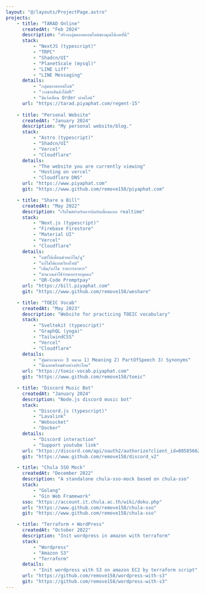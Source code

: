 ```yaml
---
layout: "@/layouts/ProjectPage.astro"
projects:
    - title: "TARAD Online"
      createdAt: "Feb 2024"
      description: "สร้างกลุ่มตลาดออนไลน์ของคุณได้เลยที่นี่"
      stack:
          - "NextJS (typescript)"
          - "TRPC"
          - "Shadcn/UI"
          - "PlanetScale (mysql)"
          - "LINE Liff"
          - "LINE Messaging"
      details:
          - "กลุ่มตลาดออนไลน์"
          - "วางขายสินค้าได้ฟรี"
          - "มีแจ้งเตือน Order ผ่านไลน์"
      url: "https://tarad.piyaphat.com/regent-15"
      
    - title: "Personal Website"
      createdAt: "January 2024"
      description: "My personal website/blog."
      stack:
          - "Astro (typescript)"
          - "Shadcn/UI"
          - "Vercel"
          - "Cloudflare"
      details:
          - "The website you are currently viewing"
          - "Hosting on vercel"
          - "Cloudflare DNS"
      url: "https://www.piyaphat.com"
      git: "https://www.github.com/remove158/piyaphat.com"

    - title: "Share a Bill"
      createdAt: "May 2022"
      description: "เว็บไซต์สำหรับหารบิลกับเพื่อนแบบ realtime"
      stack:
          - "Next.js (typescript)"
          - "Firebase Firestore"
          - "Material UI"
          - "Vercel"
          - "Cloudflare"
      details:
          - "แชร์ให้เพื่อนช่วยแก้ไข/ดู"
          - "แก้ไขได้แบบเรียลไทม์"
          - "เพิ่ม/แก้ไข รายการอาหาร"
          - "คำนวณค่าใช้จ่ายแยกรายบุคคล"
          - "QR-Code Promptpay"
      url: "https://bill.piyaphat.com"
      git: "https://www.github.com/remove158/weshare"

    - title: "TOEIC Vocab"
      createdAt: "May 2023"
      description: "Website for practicing TOEIC vocabulary"
      stack:
          - "Sveltekit (typescript)"
          - "GraphQL (yoga)"
          - "TailwindCSS"
          - "Vercel"
          - "Cloudflare"
      details:
          - "สุ่มคำถามจาก 3 หมวด 1) Meaning 2) PartOfSpeech 3) Synonyms"
          - "มีเฉลยพร้อมตัวอย่างประโยค"
      url: "https://toeic-vocab.piyaphat.com"
      git: "https://www.github.com/remove158/toeic"

    - title: "Discord Music Bot"
      createdAt: "January 2024"
      description: "Node.js discord music bot"
      stack:
          - "Discord.js (typescript)"
          - "Lavalink"
          - "Websocket"
          - "Docker"
      details:
          - "Discord interaction"
          - "Support youtube link"
      url: "https://discord.com/api/oauth2/authorize?client_id=805856620026265610&permissions=3214336&scope=bot%20applications.commands"
      git: "https://www.github.com/remove158/discord_v2"

    - title: "Chula SSO Mock"
      createdAt: "December 2022"
      description: "A standalone chula-sso-mock based on chula-sso"
      stack:
          - "Golang"
          - "Gin Web Framework"
      sso: "https://account.it.chula.ac.th/wiki/doku.php"
      url: "https://www.github.com/remove158/chula-sso"
      git: "https://www.github.com/remove158/chula-sso"

    - title: "Terraform + WordPress"
      createdAt: "October 2022"
      description: "Init wordpress in amazon with terraform"
      stack:
          - "Wordpress"
          - "Amazon S3"
          - "Terraform"
      details:
          - "Init wordpress with S3 on amazon EC2 by terraform script"
      url: "https://github.com/remove158/wordpress-with-s3"
      git: "https://github.com/remove158/wordpress-with-s3"
---
```

